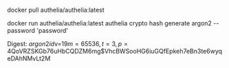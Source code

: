 docker pull authelia/authelia:latest


docker run authelia/authelia:latest authelia crypto hash generate argon2 --password 'password'

Digest: $argon2id$v=19$m=65536,t=3,p=4$QoVRZSKGb76uHbCQDZM6mg$VhcBWSooHG6iuGQfEpkeh7eBn3te6wyqeDAhNMvLt2M







